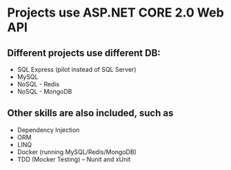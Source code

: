 # Projects use ASP.NET CORE 2.0 Web API
## Different projects use different DB:
-	SQL Express (pilot instead of SQL Server)
-	MySQL
-	NoSQL - Redis
-	NoSQL - MongoDB
## Other skills are also included, such as
-	Dependency Injection
-	ORM
-	LINQ
-	Docker (running MySQL/Redis/MongoDB)
-	TDD (Mocker Testing) – Nunit and xUnit
